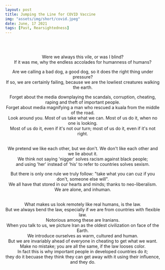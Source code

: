 ```yaml
---
layout: post
title: Jumping the Line for COVID Vaccine
img: "assets/img/short/covid.jpeg"
date: June, 17 2021
tags: [Past, Rearsightedness]
---
```

  
<br><br>
<div align="center">

Were we always this vile, or was I blind?<br>
If it was me, why the endless accolades for humanness of humans?<br>

Are we calling a bad dog, a good dog, so it does the right thing under pressure?<br>
If so, we are certainly failing, because we are the lowliest creatures walking the earth.<br>

Forget about the media downplaying the scandals, corruption, cheating, raping and theft of important people. <br>
Forget about media magnifying a man who rescued a kuala from the middle of the road. <br>
Look around you. Most of us take what we can. Most of us do it, when no one is looking. <br>
Most of us do it, even if it's not our turn; most of us do it, even if it's not right.<br><br>

We pretend we like each other, but we don't. We don't like each other and we lie about it.<br>
We think not saying 'nigger' solves racism against black people; <br>
and using 'her' instead of 'his' to refer to countries solves sexism. <br>
  
But there is only one rule we truly follow: "take what you can cuz if you don't, someone else will". <br>
We all have that stored in our hearts and minds; thanks to neo-liberalism. <br>
We are alone, and inhuman.  <br><br>
  
What makes us look remotely like real humans, is the law. <br>
But we always bend the law, especially if we are from countries with flexible law.<br>
Notorious among these are Iranians. <br> 
When you talk to us, we picture Iran as the oldest civilization on face of the Earth. <br>
We introduce ourselves as warm, cultured and human. <br>
But we are invariably ahead of everyone in cheating to get what we want. <br>
Make no mistake; you are all the same, if the law looses color. <br>
In fact this is why important people in developed countries do it; <br>
they do it becuase they think they can get away with it using their influence, and they do.<br>
  


</div>
<br><br>
<br><br>
<br><br>
<br><br>
<br><br>
<br><br>
